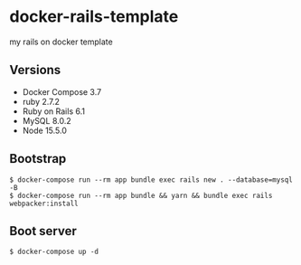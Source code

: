 # docker-rails-template

my rails on docker template

## Versions

- Docker Compose 3.7
- ruby 2.7.2
- Ruby on Rails 6.1
- MySQL 8.0.2
- Node 15.5.0

## Bootstrap

```shell
$ docker-compose run --rm app bundle exec rails new . --database=mysql -B
$ docker-compose run --rm app bundle && yarn && bundle exec rails webpacker:install
```

## Boot server

```shell
$ docker-compose up -d
```
